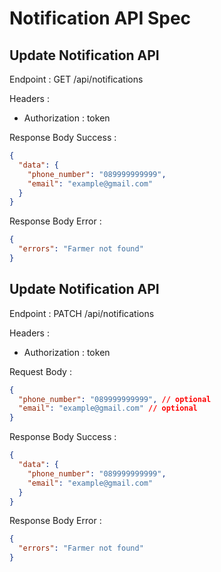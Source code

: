 # Notification API Spec

## Update Notification API

Endpoint : GET /api/notifications

Headers :

- Authorization : token

Response Body Success :

```json
{
  "data": {
    "phone_number": "089999999999",
    "email": "example@gmail.com"
  }
}
```

Response Body Error :

```json
{
  "errors": "Farmer not found"
}
```

## Update Notification API

Endpoint : PATCH /api/notifications

Headers :

- Authorization : token

Request Body :

```json
{
  "phone_number": "089999999999", // optional
  "email": "example@gmail.com" // optional
}
```

Response Body Success :

```json
{
  "data": {
    "phone_number": "089999999999",
    "email": "example@gmail.com"
  }
}
```

Response Body Error :

```json
{
  "errors": "Farmer not found"
}
```

